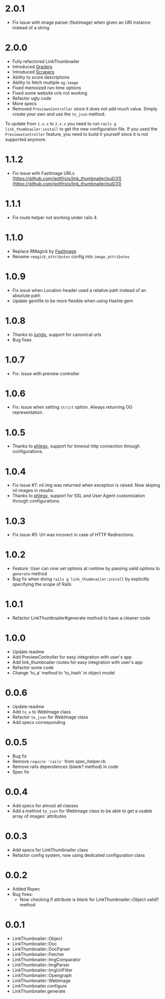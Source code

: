 # 2.0.1

- Fix issue with image parser (fastimage) when given an URI instance instead of a string

# 2.0.0

- Fully refactored LinkThumbnailer
- Introduced [Graders](https://github.com/gottfrois/link_thumbnailer/wiki/How-to-build-your-own-Grader%3F)
- Introduced [Scrapers](https://github.com/gottfrois/link_thumbnailer/wiki/Attributes-option-explained)
- Ability to score descriptions
- Ability to fetch multiple `og:image`
- Fixed memoized run-time options
- Fixed some website urls not working
- Refactor ugly code
- More specs
- Removed `PreviewsController` since it does not add much value. Simply create your own and use the `to_json` method.

To update from `1.x.x` to `2.x.x` you need to run `rails g link_thumbnailer:install` to get the new configuration file.
If you used the `PreviewsController` feature, you need to build it yourself since it is not supported anymore.

# 1.1.2

- Fix issue with FastImage URLs [https://github.com/gottfrois/link_thumbnailer/pull/31](https://github.com/gottfrois/link_thumbnailer/pull/31)

# 1.1.1

- Fix route helper not working under rails 4.

# 1.1.0

- Replace RMagick by [FastImage](https://github.com/sdsykes/fastimage)
- Rename `rmagick_attributes` config into `image_attributes`

# 1.0.9

- Fix issue when Location header used a relative path instead of an absolute path
- Update gemfile to be more flexible when using Hashie gem

# 1.0.8

- Thanks to [juriglx](https://github.com/juriglx), support for canonical urls
- Bug fixes

# 1.0.7

- Fix: Issue with preview controller

# 1.0.6

- Fix: Issue when setting `strict` option. Always returning OG representation.

# 1.0.5

- Thanks to [phlegx](https://github.com/phlegx), support for timeout http connection through configurations.

# 1.0.4

- Fix issue #7: nil img was returned when exception is raised. Now skiping nil images in results.
- Thanks to [phlegx](https://github.com/phlegx), support for SSL and User Agent customization through configurations.

# 1.0.3

- Fix issue #5: Url was incorect in case of HTTP Redirections.

# 1.0.2

- Feature: User can now set options at runtime by passing valid options to ```generate``` method
- Bug fix when doing ```rails g link_thumbnailer:install``` by explicitly specifying the scope of Rails

# 1.0.1

- Refactor LinkThumbnailer#generate method to have a cleaner code

# 1.0.0

- Update readme
- Add PreviewController for easy integration with user's app
- Add link_thumbnailer routes for easy integration with user's app
- Refactor some code
- Change 'to_a' method to 'to_hash' in object model

# 0.0.6

- Update readme
- Add `to_a` to WebImage class
- Refactor `to_json` for WebImage class
- Add specs corresponding

# 0.0.5

- Bug fix
- Remove `require 'rails'` from spec_helper.rb
- Remove rails dependences (blank? method) in code
- Spec fix

# 0.0.4

- Add specs for almost all classes
- Add a method `to_json` for WebImage class to be able to get a usable array of images' attributes

# 0.0.3

- Add specs for LinkThumbnailer class
- Refactor config system, now using dedicated configuration class

# 0.0.2

- Added Rspec
- Bug fixes:
	- Now checking if attribute is blank for LinkThumbnailer::Object.valid? method

# 0.0.1

- LinkThumbnailer::Object
- LinkThumbnailer::Doc
- LinkThumbnailer::DocParser
- LinkThumbnailer::Fetcher
- LinkThumbnailer::ImgComparator
- LinkThumbnailer::ImgParser
- LinkThumbnailer::ImgUrlFilter
- LinkThumbnailer::Opengraph
- LinkThumbnailer::WebImage
- LinkThumbnailer.configure
- LinkThumbnailer.generate
